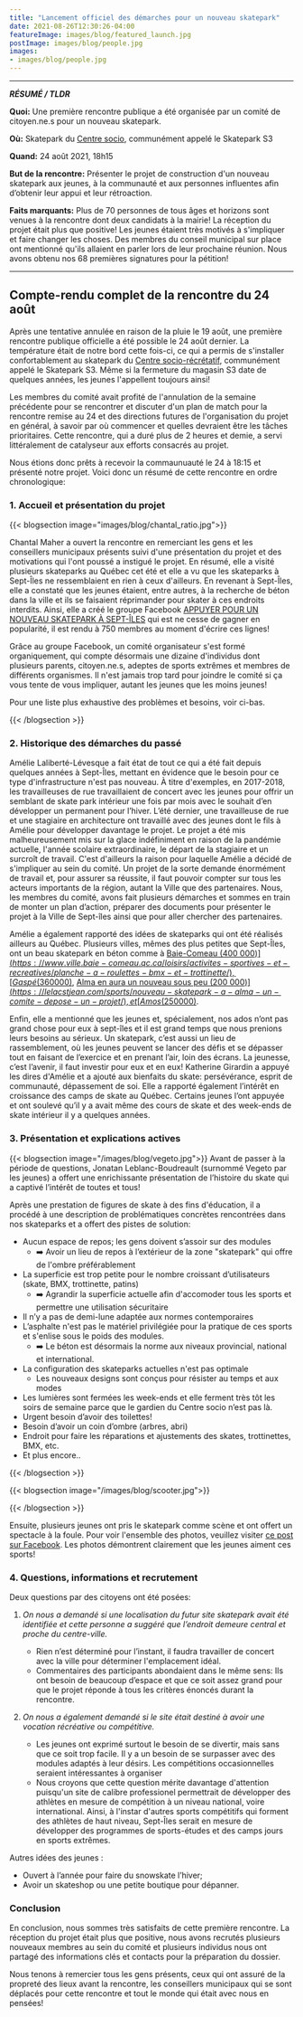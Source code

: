 ```yaml
---
title: "Lancement officiel des démarches pour un nouveau skatepark"
date: 2021-08-26T12:30:26-04:00
featureImage: images/blog/featured_launch.jpg
postImage: images/blog/people.jpg
images:
- images/blog/people.jpg
---
```


---

***RÉSUMÉ / TLDR***

**Quoi:** Une première rencontre publique a été organisée par un comité de citoyen.ne.s pour un nouveau skatepark.

**Où:** Skatepark du [Centre socio](https://ville.sept-iles.qc.ca/fr/plateaux-recreatifs_235/), communément appelé le Skatepark S3

**Quand:** 24 août 2021, 18h15

**But de la rencontre:** Présenter le projet de construction d'un nouveau skatepark aux jeunes, à la communauté et aux personnes influentes afin d’obtenir leur appui et leur rétroaction.

**Faits marquants:** Plus de 70 personnes de tous âges et horizons sont venues
à la rencontre dont deux candidats à la mairie! La réception du projet était plus que positive! Les jeunes étaient
très motivés à s'impliquer et faire changer les choses. Des membres du conseil
municipal sur place ont mentionné qu'ils allaient en parler lors de leur prochaine
réunion. Nous avons obtenu nos 68 premières signatures pour la pétition!

---

## Compte-rendu complet de la rencontre du 24 août


Après une tentative annulée en raison de la pluie le 19 août, une première
rencontre publique officielle a été possible le 24 août dernier. La température
était de notre bord cette fois-ci, ce qui a permis de s'installer confortablement au skatepark du [Centre socio-récrétatif](https://ville.sept-iles.qc.ca/fr/plateaux-recreatifs_235/), communément appelé le Skatepark S3. Même si la fermeture du magasin S3 date de quelques années, les jeunes l'appellent toujours ainsi!

Les membres du comité avait profité de l'annulation de la semaine précédente pour
se rencontrer et discuter d'un plan de match pour la rencontre remise au 24 et des
directions futures de l'organisation du projet en général, à savoir par où commencer
et quelles devraient être les tâches prioritaires. Cette rencontre, qui a duré
plus de 2 heures et demie, a servi littéralement de catalyseur aux efforts consacrés au projet.

Nous étions donc prêts à recevoir la commaunuauté le 24 à 18:15 et présenté notre projet. Voici donc un résumé de cette rencontre en ordre chronologique: 

### 1. Accueil et présentation du projet

{{< blogsection image="images/blog/chantal_ratio.jpg">}}

Chantal Maher a ouvert la rencontre en remerciant les gens et les conseillers municipaux présents suivi d'une présentation du projet et des motivations qui l'ont poussé a instigué le projet. En résumé, elle a visité plusieurs skateparks au Québec cet été et elle a vu que les skateparks à Sept-Îles ne ressemblaient en rien à ceux d'ailleurs. En revenant à Sept-Îles, elle a constaté que les jeunes étaient, entre autres, à la recherche de béton dans la ville et ils se faisaient réprimander pour skater à ces endroits interdits. Ainsi, elle a créé le groupe Facebook [APPUYER POUR UN NOUVEAU SKATEPARK À SEPT-ÎLES](https://www.facebook.com/groups/4484303551581236) qui est ne cesse de gagner en popularité, il est rendu à 750 membres au moment d'écrire ces lignes!

Grâce au groupe Facebook, un comité organisateur s'est formé organiquement, qui compte désormais une dizaine d'individus dont plusieurs parents, citoyen.ne.s, adeptes de sports extrêmes et membres de différents organismes. Il n'est jamais trop tard pour joindre le comité si ça vous tente de vous impliquer, autant les jeunes que les moins jeunes!

Pour une liste plus exhaustive des problèmes et besoins, voir ci-bas.

{{< /blogsection >}}

### 2. Historique des démarches du passé

Amélie Laliberté-Lévesque a fait état de tout ce qui a été fait depuis quelques années à Sept-Îles, mettant en évidence que le besoin pour ce type d'infrastructure n'est pas nouveau. À titre d'exemples, en 2017-2018, les travailleuses de rue travaillaient de concert avec les jeunes pour offrir un semblant de skate park intérieur une fois par mois avec le souhait d’en développer un permanent pour l’hiver. L’été dernier, une travailleuse de rue et une stagiaire en architecture ont travaillé avec des jeunes dont le fils à Amélie pour développer davantage le projet. Le projet a été mis malheureusement mis sur la glace indéfiniment en raison de la pandémie actuelle, l'année scolaire extraordinaire, le départ de la stagiaire et un surcroît de travail. C'est d'ailleurs la raison pour laquelle Amélie a décidé de s'impliquer au sein du comité. Un projet de la sorte demande énormément de travail et, pour assurer sa réussite, il faut pouvoir compter sur tous les acteurs importants de la région, autant la Ville que des partenaires. Nous, les membres du comité, avons fait plusieurs démarches et sommes en train de monter un plan d’action, préparer des documents pour présenter le projet à la Ville de Sept-îles ainsi que pour aller chercher des partenaires.

Amélie a également rapporté des idées de skateparks qui ont été réalisés ailleurs au Québec. Plusieurs villes, mêmes des plus petites que Sept-Îles, ont un beau skatepark en béton comme à [Baie-Comeau (400 000$)](https://www.ville.baie-comeau.qc.ca/loisirs/activites-sportives-et-recreatives/planche-a-roulettes-bmx-et-trottinette/), [Gaspé (360 000$)](https://ville.gaspe.qc.ca/2783/skate-et-bmx/skatepark-de-gaspe), [Alma en aura un nouveau sous peu (200 000$)](https://lelacstjean.com/sports/nouveau-skatepark-a-alma-un-comite-depose-un-projet/), et [Amos (250 000$)](https://amos.quebec/medias/Skate-parc-ouverture.pdf).

Enfin, elle a mentionné que les jeunes et, spécialement, nos ados n’ont pas grand chose pour eux à sept-îles et il est grand temps que nous prenions leurs besoins au sérieux. Un skatepark, c’est aussi un lieu de rassemblement, où les jeunes peuvent se lancer des défis et se dépasser tout en faisant de l’exercice et en prenant l’air, loin des écrans. La jeunesse, c’est l’avenir, il faut investir pour eux et en eux! Katherine Girardin a appuyé les dires d'Amélie et a ajouté aux bienfaits du skate: persévérance, esprit de communauté, dépassement de soi. Elle a rapporté également l’intérêt en croissance des camps de skate au Québec. Certains jeunes l’ont appuyée et ont soulevé qu’il y a avait même des cours de skate et des week-ends de skate intérieur il y a quelques années.

### 3. Présentation et explications actives

{{< blogsection image="/images/blog/vegeto.jpg">}}
Avant de passer à la période de questions, Jonatan Leblanc-Boudreault (surnommé Vegeto par les jeunes) a offert une enrichissante présentation de l’histoire du skate qui a captivé l’intérêt de toutes et tous!

Après une prestation de figures de skate à des fins d'éducation, il a procédé à une description de problématiques concrètes rencontrées dans nos skateparks et a offert des pistes de solution:

* Aucun espace de repos; les gens doivent s’assoir sur des modules
  * ➡️ Avoir un lieu de repos à l’extérieur de la zone "skatepark" qui  offre de l'ombre préférablement
* La superficie est trop petite pour le nombre croissant d’utilisateurs (skate, BMX, trottinette, patins)
  * ➡️ Agrandir la superficie actuelle afin d'accomoder tous les sports et permettre une utilisation sécuritaire
* Il n’y a pas de demi-lune adaptée aux normes contemporaires
* L’asphalte n'est pas le matériel privilégiée pour la pratique de ces sports et s'enlise sous le poids des modules.
  * ➡️ Le béton est désormais la norme aux niveaux provincial, national et international.
* La configuration des skateparks actuelles n'est pas optimale
  * Les nouveaux designs sont conçus pour résister au temps et aux modes
* Les lumières sont fermées les week-ends et elle ferment très tôt les soirs de semaine parce que le gardien du Centre socio n’est pas là.
* Urgent besoin d’avoir des toilettes!
* Besoin d’avoir un coin d’ombre (arbres, abri)
* Endroit pour faire les réparations et ajustements des skates, trottinettes, BMX, etc.
* Et plus encore..

{{< /blogsection >}}

{{< blogsection image="/images/blog/scooter.jpg">}}



{{< /blogsection >}}

Ensuite, plusieurs jeunes ont pris le skatepark comme scène et ont offert un spectacle à la foule. Pour voir l'ensemble des photos, veuillez visiter [ce post sur Facebook](https://www.facebook.com/groups/4484303551581236/permalink/4544500498894874/). Les photos démontrent clairement que les jeunes aiment ces sports!

### 4. Questions, informations et recrutement

Deux questions par des citoyens ont été posées:

1. *On nous a demandé si une localisation du futur site skatepark avait été identifiée et cette personne a suggéré que l’endroit demeure central et proche du centre-ville.*
   * Rien n’est déterminé pour l’instant, il faudra travailler de concert avec la ville pour déterminer l'emplacement idéal.
   * Commentaires des participants abondaient dans le même sens: Ils ont besoin de beaucoup d’espace et que ce soit assez grand pour que le projet réponde à tous les critères énoncés durant la rencontre.

2. *On nous a également demandé si le site était destiné à avoir une vocation récréative ou compétitive.*
   * Les jeunes ont exprimé surtout le besoin de se divertir, mais sans que ce soit trop facile. Il y a un besoin de se surpasser avec des modules adaptés à leur désirs. Les compétitions occasionnelles seraient intéressantes à organiser
   * Nous croyons que cette question mérite davantage d'attention puisqu'un site de calibre professionel permettrait de développer des athlètes en mesure de compétition à un niveau national, voire international. Ainsi, à l'instar d'autres sports compétitifs qui forment des athlètes de haut niveau, Sept-Îles serait en mesure de développer des programmes de sports-études et des camps jours en sports extrêmes.

Autres idées des jeunes :
* Ouvert à l’année pour faire du snowskate l’hiver;
* Avoir un skateshop ou une petite boutique pour dépanner.


### Conclusion

En conclusion, nous sommes très satisfaits de cette première rencontre. La réception du projet était plus que positive, nous avons recrutés plusieurs nouveaux membres au sein du comité et plusieurs individus nous ont partagé des informations clés et contacts pour la préparation du dossier.

Nous tenons à remercier tous les gens présents, ceux qui ont assuré de la propreté des lieux avant la rencontre, les conseillers municipaux qui se sont déplacés pour cette rencontre et tout le monde qui était avec nous en pensées!